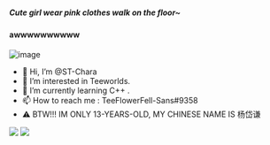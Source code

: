 ##### Cute girl wear pink clothes walk on the floor~
#### awwwwwwwwww
![image](https://user-images.githubusercontent.com/74450074/216596621-07e2f07d-9a93-47bf-bb1b-e8cf7bfd1dfc.png)

- 👋 Hi, I’m @ST-Chara
- 👀 I’m interested in Teeworlds.
- 🌱 I’m currently learning C++ .
- 📫 How to reach me : TeeFlowerFell-Sans#9358
- ⚠️ BTW!!! IM ONLY 13-YEARS-OLD, MY CHINESE NAME IS 杨岱谦

<img src="https://github-readme-stats.vercel.app/api/top-langs/?username=ST-Chara&theme=algolia" />
<img src="https://github-readme-stats.vercel.app/api?username=ST-Chara&show_icons=true" />

<!--- - 💞️ I’m looking to collaborate on ... ---!>
<img align="right" src="" />
